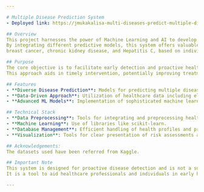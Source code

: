 ```yaml
---

# Multiple Disease Prediction System
- Deployed link: https://jmukakalisa-multi-diseases-predict-multiple-disease-pred-4nv9hs.streamlit.app/

## Overview
This project harnesses the power of Machine Learning and AI to develop a Multiple Disease Prediction System, aimed at early risk assessment for a variety of diseases. 
By integrating different predictive models, this system offers valuable insights into the likelihood of diseases such as diabetes, heart disease, Parkinson's, 
breast cancer, chronic kidney disease, and Hepatitis C, based on individual health profiles.

## Purpose
The core objective is to facilitate early detection and proactive health management. 
This approach aids in timely intervention, potentially improving treatment outcomes and empowering individuals with critical health information.

## Features
- **Diverse Disease Prediction**: Models for predicting multiple diseases, including diabetes, heart disease, Parkinson's, breast cancer, chronic kidney disease, and Hepatitis C.
- **Data-Driven Approach**: Utilization of healthcare data including electronic health records, genetic data, and lifestyle factors for accurate predictions.
- **Advanced ML Models**: Implementation of sophisticated machine learning algorithms and techniques to ensure reliable and precise predictions.

## Technical Stack
- **Data Preprocessing**: Tools for integrating and preprocessing healthcare data.
- **Machine Learning**: Use of libraries like scikit-learn.
- **Database Management**: Efficient handling of health profiles and predictions.
- **Visualization**: Tools for clear presentation of risk assessments and model performance.

## Acknowledgements:
The datasets used have been referred from Kaggle.

## Important Note
This system is designed for proactive disease detection and is not a substitute for professional medical diagnosis. 
It is a tool to aid healthcare professionals and individuals in early health risk assessment.

---
```

